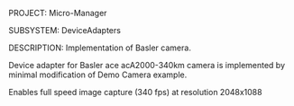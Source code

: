 PROJECT:       Micro-Manager

SUBSYSTEM:     DeviceAdapters

DESCRIPTION:   Implementation of Basler camera.
                
Device adapter for Basler ace acA2000-340km camera is implemented by minimal modification of Demo Camera example. 
             
Enables full speed image capture (340 fps) at resolution 2048x1088 
